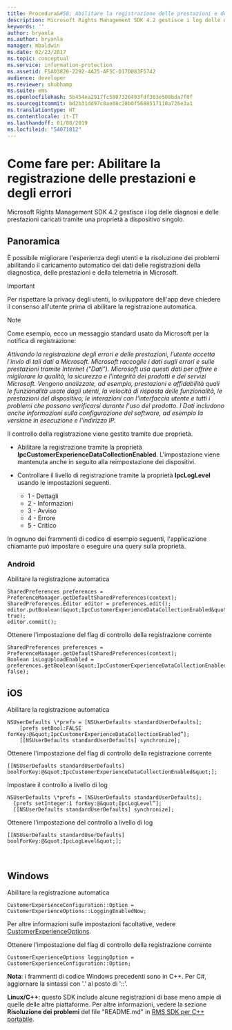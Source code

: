 ```yaml
---
title: Procedura&#58; Abilitare la registrazione delle prestazioni e dell'errore | Azure RMS
description: Microsoft Rights Management SDK 4.2 gestisce i log delle diagnosi e delle prestazioni caricati tramite una proprietà a dispositivo singolo.
keywords: ''
author: bryanla
ms.author: bryanla
manager: mbaldwin
ms.date: 02/23/2017
ms.topic: conceptual
ms.service: information-protection
ms.assetid: F5AD3826-2292-4A25-AF5C-D17D083F5742
audience: developer
ms.reviewer: shubhamp
ms.suite: ems
ms.openlocfilehash: 5b454ea2917fc5807326493fdf303e508bda7f0f
ms.sourcegitcommit: bd2b31dd97c8ae08c28b0f5688517110a726e3a1
ms.translationtype: HT
ms.contentlocale: it-IT
ms.lasthandoff: 01/08/2019
ms.locfileid: "54071812"
---
```

# <a name="how-to-enable-error-and-performance-logging"></a>Come fare per: Abilitare la registrazione delle prestazioni e degli errori
Microsoft Rights Management SDK 4.2 gestisce i log delle diagnosi e delle prestazioni caricati tramite una proprietà a dispositivo singolo.

## <a name="overview"></a>Panoramica ##
È possibile migliorare l'esperienza degli utenti e la risoluzione dei problemi abilitando il caricamento automatico dei dati delle registrazioni della diagnostica, delle prestazioni e della telemetria in Microsoft. 

> [!IMPORTANT] 
> Per rispettare la privacy degli utenti, lo sviluppatore dell'app deve chiedere il consenso all'utente prima di abilitare la registrazione automatica.

> [!NOTE]
> Come esempio, ecco un messaggio standard usato da Microsoft per la notifica di registrazione: 
>
> *Attivando la registrazione degli errori e delle prestazioni, l’utente accetta l'invio di tali dati a Microsoft.  Microsoft raccoglie i dati sugli errori e sulle prestazioni tramite Internet ("Dati").  Microsoft usa questi dati per offrire e migliorare la qualità, la sicurezza e l'integrità dei prodotti e dei servizi Microsoft.  Vengono analizzate, ad esempio, prestazioni e affidabilità quali le funzionalità usate dagli utenti, la velocità di risposta delle funzionalità, le prestazioni del dispositivo, le interazioni con l'interfaccia utente e tutti i problemi che possono verificarsi durante l'uso del prodotto.  I Dati includono anche informazioni sulla configurazione del software, ad esempio la versione in esecuzione e l'indirizzo IP.*  

Il controllo della registrazione viene gestito tramite due proprietà.

-   Abilitare la registrazione tramite la proprietà **IpcCustomerExperienceDataCollectionEnabled**. L'impostazione viene mantenuta anche in seguito alla reimpostazione dei dispositivi.
-   Controllare il livello di registrazione tramite la proprietà **IpcLogLevel** usando le impostazioni seguenti.

    * 1 - Dettagli
    * 2 - Informazioni
    * 3 - Avviso
    * 4 - Errore
    * 5 - Critico

In ognuno dei frammenti di codice di esempio seguenti, l'applicazione chiamante può impostare o eseguire una query sulla proprietà.

### <a name="android"></a>Android ###
Abilitare la registrazione automatica

    SharedPreferences preferences = PreferenceManager.getDefaultSharedPreferences(context);
    SharedPreferences.Editor editor = preferences.edit();
    editor.putBoolean(&quot;IpcCustomerExperienceDataCollectionEnabled&quot;, true);
    editor.commit();

Ottenere l'impostazione del flag di controllo della registrazione corrente

    SharedPreferences preferences = PreferenceManager.getDefaultSharedPreferences(context);
    Boolean isLogUploadEnabled = preferences.getBoolean(&quot;IpcCustomerExperienceDataCollectionEnabled&quot;, false);

## <a name="ios"></a>iOS ##
Abilitare la registrazione automatica

    NSUserDefaults \*prefs = [NSUserDefaults standardUserDefaults];
        [prefs setBool:FALSE forKey:@&quot;IpcCustomerExperienceDataCollectionEnabled”];
        [[NSUserDefaults standardUserDefaults] synchronize];

Ottenere l'impostazione del flag di controllo della registrazione corrente

    [[NSUserDefaults standardUserDefaults] boolForKey:@&quot;IpcCustomerExperienceDataCollectionEnabled&quot;];

Impostare il controllo a livello di log

    NSUserDefaults \*prefs = [NSUserDefaults standardUserDefaults];
      [prefs setInteger:1 forKey:@&quot;IpcLogLevel”];
      [[NSUserDefaults standardUserDefaults] synchronize];

Ottenere l'impostazione del controllo a livello di log

    [[NSUserDefaults standardUserDefaults] boolForKey:@&quot;IpcLogLevel&quot;];
 

## <a name="windows"></a>Windows ##
Abilitare la registrazione automatica

    CustomerExperienceConfiguration::Option = CustomerExperienceOptions::LoggingEnabledNow;

Per altre informazioni sulle impostazioni facoltative, vedere [CustomerExperienceOptions](https://msdn.microsoft.com/library/microsoft.rightsmanagement.customerexperienceoptions.aspx).

Ottenere l'impostazione del flag di controllo della registrazione corrente

    CustomerExperienceOptions loggingOption = CustomerExperienceConfiguration::Option;


**Nota**: i frammenti di codice Windows precedenti sono in C++. Per C\#, aggiornare la sintassi con '.' al posto di '::'.

**Linux/C++**: questo SDK include alcune registrazioni di base meno ampie di quelle delle altre piattaforme. Per altre informazioni, vedere la sezione **Risoluzione dei problemi** del file "README.md" in [RMS SDK per C++ portabile](https://github.com/AzureAD/rms-sdk-for-cpp#troubleshooting).
